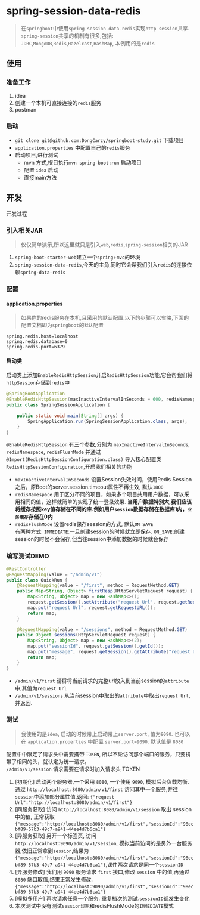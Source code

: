 # spring-session-data-redis

> 在`springboot`中使用`spring-session-data-redis`实现`http session`共享. `spring-session`共享的机制有很多,包括: `JDBC`,`MongoDB`,`Redis`,`Hazelcast`,`HashMap`, 本例用的是`redis`

## 使用

### 准备工作

1. idea
2. 创建一个本机可直接连接的`redis`服务
3. postman

### 启动

* `git clone git@github.com:DongCarzy/springboot-study.git` 下载项目
* `application.properties` 中配置自己的`redis`服务
* 启动项目,进行测试
    * mvn 方式,根目执行`mvn spring-boot:run` 启动项目
    * 配置 `idea` 启动
    * 直接main方法

## 开发

开发过程

### 引入相关JAR

> 仅仅简单演示,所以这里就只是引入`web`,`redis`,`spring-session`相关的JAR

1. `spring-boot-starter-web`建立一个`spring`+`mvc`的环境
2. `spring-session-data-redis`,今天的主角,同时它会帮我们引入`redis`的连接依赖`spring-data-redis`

### 配置

#### application.properties

> 如果你的redis服务在本机,且采用的默认配置.以下的步骤可以省略,下面的配置文档即为`springboot`的`默认`配置

```propertites
spring.redis.host=localhost
spring.redis.database=0
spring.redis.port=6379
```

#### 启动类

启动类上添加`EnableRedisHttpSession`开启`RedisHttpSession`功能,它会帮我们将`httpSession`存储到`redis`中

```java
@SpringBootApplication
@EnableRedisHttpSession(maxInactiveIntervalInSeconds = 600, redisNamespace = "dxp")
public class SpringSessionApplication {

    public static void main(String[] args) {
        SpringApplication.run(SpringSessionApplication.class, args);
    }
}
```

`@EnableRedisHttpSession` 有三个参数,分别为 `maxInactiveIntervalInSeconds`, `redisNamespace`, `redisFlushMode` 并通过`@Import(RedisHttpSessionConfiguration.class)` 导入核心配置类`RedisHttpSessionConfiguration`,开启我们相关的功能

* `maxInactiveIntervalInSeconds` 设置Session失效时间，使用Redis Session之后，原Boot的server.session.timeout属性不再生效, 默认`1800`
* `redisNamespace` 用于区分不同的项目，如果多个项目共用用户数据，可以采用相同的值，这样就简单的实现了统一登录效果. **当用户数据特别大,我们应该将缓存按照key值存储在不同的库.例如用户`session`数据存储在数据库1内，`业务缓存`存储在0内**
* `redisFlushMode` 设置redis保存session的方式, 默认`ON_SAVE`  
    有两种方式: `IMMEDIATE`:一旦创建session的时候就立即保存. `ON_SAVE`:创建session的时候不会保存,但当往session中添加数据的时候就会保存

### 编写测试DEMO

```java
@RestController
@RequestMapping(value = "/admin/v1")
public class QuickRun {
    @RequestMapping(value = "/first", method = RequestMethod.GET)
    public Map<String, Object> firstResp(HttpServletRequest request) {
        Map<String, Object> map = new HashMap<>();
        request.getSession().setAttribute("request Url", request.getRequestURL());
        map.put("request Url", request.getRequestURL());
        return map;
    }

    @RequestMapping(value = "/sessions", method = RequestMethod.GET)
    public Object sessions(HttpServletRequest request) {
        Map<String, Object> map = new HashMap<>(2);
        map.put("sessionId", request.getSession().getId());
        map.put("message", request.getSession().getAttribute("request Url"));
        return map;
    }
}
```

* `/admin/v1/first` 请将将当前请求的完整url放入到当前session的`attribute`中,其值为`request Url`
* `/admin/v1/sessions` 从当前session中取出的`attribute`中取出`request Url`,并返回.

### 测试

> 我使用的是`idea`, 启动的时候带上启动带上`server.port`, 值为`9090`. 也可以在 `application.properties` 中配置 `server.port=9090`. 默认值是 `8080`

配置中中限定了请求头中需要携带 `TOKEN`, 所以不论访问那个端口的服务，只要携带了相同的头，就认定为统一请求。  
`/admin/v1/session` 请求需要在请求时加入请求头 TOKEN

1. [初期化] 启动两个服务器,一个采用 `8080`, 一个使用 `9090`, 模拟后台负载均衡. 通过 `http://localhost:8080/admin/v1/first` 访问其中一个服务,并往`session`中添加部分属性值,返回: `{"request Url":"http://localhost:8080/admin/v1/first"}`
2. [同服务获取] 访问 `http://localhost:8080/admin/v1/session` 取出 session 中的值, 正常获取 `{"message":"http://localhost:8080/admin/v1/first","sessionId":"98ecbf89-57b3-49c7-a941-44ee4d7b6ca1"}`
3. [异服务获取] 另开一个标签页, 访问 `http://localhost:9090/admin/v1/session`, 模拟当前访问的是另外一台服务器,依旧正常拿到`session`,结果为`{"message":"http://localhost:8080/admin/v1/first","sessionId":"98ecbf89-57b3-49c7-a941-44ee4d7b6ca1"}`,课件两次请求是同一个`sessionID`
4. [异服务修改] 我们用 `9090` 服务请求 `first` 接口,修改 `session` 中的值,再通过 `8080` 端口取值,结果正常发生修改. `{"message":"http://localhost:9090/admin/v1/first","sessionId":"98ecbf89-57b3-49c7-a941-44ee4d7b6ca1"}`
5. [模拟多用户] 再次请求任意一个服务. 重复档次的测试.`sessionID`都发生变化
6. 本次测试中没有测试`session过期`和redisFlushMode的`IMMEDIATE`模式